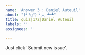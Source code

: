 ```yaml
---
name: 'Answer 3 : Daniel Auteuil'
about: "(╯°□°）╯︵ ┻━┻"
title: quiz|172|Daniel Auteuil
labels: ''
assignees: ''

---
```


Just click 'Submit new issue'.
